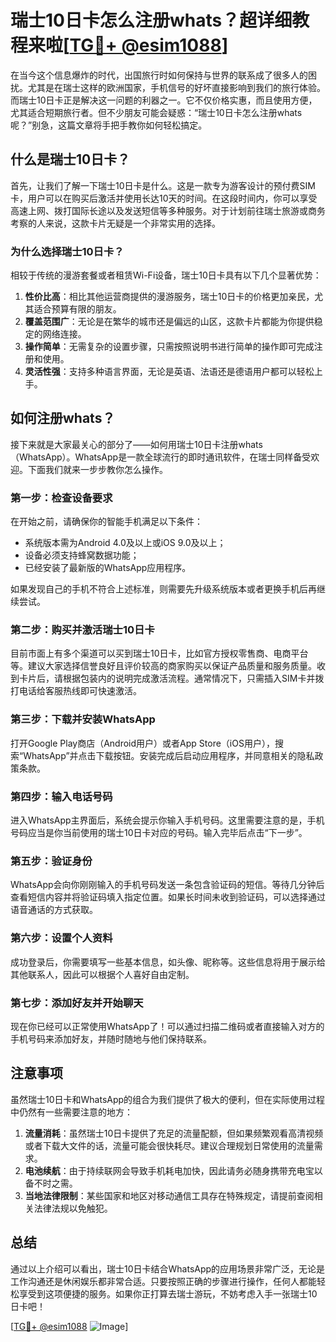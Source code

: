 # 瑞士10日卡怎么注册whats？超详细教程来啦[[TG💪+ @esim1088](https://t.me/s/esim1088)]

在当今这个信息爆炸的时代，出国旅行时如何保持与世界的联系成了很多人的困扰。尤其是在瑞士这样的欧洲国家，手机信号的好坏直接影响到我们的旅行体验。而瑞士10日卡正是解决这一问题的利器之一。它不仅价格实惠，而且使用方便，尤其适合短期旅行者。但不少朋友可能会疑惑：“瑞士10日卡怎么注册whats呢？”别急，这篇文章将手把手教你如何轻松搞定。

## 什么是瑞士10日卡？

首先，让我们了解一下瑞士10日卡是什么。这是一款专为游客设计的预付费SIM卡，用户可以在购买后激活并使用长达10天的时间。在这段时间内，你可以享受高速上网、拨打国际长途以及发送短信等多种服务。对于计划前往瑞士旅游或商务考察的人来说，这款卡片无疑是一个非常实用的选择。

### 为什么选择瑞士10日卡？

相较于传统的漫游套餐或者租赁Wi-Fi设备，瑞士10日卡具有以下几个显著优势：

1. **性价比高**：相比其他运营商提供的漫游服务，瑞士10日卡的价格更加亲民，尤其适合预算有限的朋友。
2. **覆盖范围广**：无论是在繁华的城市还是偏远的山区，这款卡片都能为你提供稳定的网络连接。
3. **操作简单**：无需复杂的设置步骤，只需按照说明书进行简单的操作即可完成注册和使用。
4. **灵活性强**：支持多种语言界面，无论是英语、法语还是德语用户都可以轻松上手。

## 如何注册whats？

接下来就是大家最关心的部分了——如何用瑞士10日卡注册whats（WhatsApp）。WhatsApp是一款全球流行的即时通讯软件，在瑞士同样备受欢迎。下面我们就来一步步教你怎么操作。

### 第一步：检查设备要求

在开始之前，请确保你的智能手机满足以下条件：
- 系统版本需为Android 4.0及以上或iOS 9.0及以上；
- 设备必须支持蜂窝数据功能；
- 已经安装了最新版的WhatsApp应用程序。

如果发现自己的手机不符合上述标准，则需要先升级系统版本或者更换手机后再继续尝试。

### 第二步：购买并激活瑞士10日卡

目前市面上有多个渠道可以买到瑞士10日卡，比如官方授权零售商、电商平台等。建议大家选择信誉良好且评价较高的商家购买以保证产品质量和服务质量。收到卡片后，请根据包装内的说明完成激活流程。通常情况下，只需插入SIM卡并拨打电话给客服热线即可快速激活。

### 第三步：下载并安装WhatsApp

打开Google Play商店（Android用户）或者App Store（iOS用户），搜索“WhatsApp”并点击下载按钮。安装完成后启动应用程序，并同意相关的隐私政策条款。

### 第四步：输入电话号码

进入WhatsApp主界面后，系统会提示你输入手机号码。这里需要注意的是，手机号码应当是你当前使用的瑞士10日卡对应的号码。输入完毕后点击“下一步”。

### 第五步：验证身份

WhatsApp会向你刚刚输入的手机号码发送一条包含验证码的短信。等待几分钟后查看短信内容并将验证码填入指定位置。如果长时间未收到验证码，可以选择通过语音通话的方式获取。

### 第六步：设置个人资料

成功登录后，你需要填写一些基本信息，如头像、昵称等。这些信息将用于展示给其他联系人，因此可以根据个人喜好自由定制。

### 第七步：添加好友并开始聊天

现在你已经可以正常使用WhatsApp了！可以通过扫描二维码或者直接输入对方的手机号码来添加好友，并随时随地与他们保持联系。

## 注意事项

虽然瑞士10日卡和WhatsApp的组合为我们提供了极大的便利，但在实际使用过程中仍然有一些需要注意的地方：

1. **流量消耗**：虽然瑞士10日卡提供了充足的流量配额，但如果频繁观看高清视频或者下载大文件的话，流量可能会很快耗尽。建议合理规划日常使用的流量需求。
2. **电池续航**：由于持续联网会导致手机耗电加快，因此请务必随身携带充电宝以备不时之需。
3. **当地法律限制**：某些国家和地区对移动通信工具存在特殊规定，请提前查阅相关法律法规以免触犯。

## 总结

通过以上介绍可以看出，瑞士10日卡结合WhatsApp的应用场景非常广泛，无论是工作沟通还是休闲娱乐都非常合适。只要按照正确的步骤进行操作，任何人都能轻松享受到这项便捷的服务。如果你正打算去瑞士游玩，不妨考虑入手一张瑞士10日卡吧！

[[TG💪+ @esim1088](https://t.me/s/esim1088) ![Image](https://i.postimg.cc/4NQfJmqS/Snipaste-2025-05-13-00-14-12.png)]